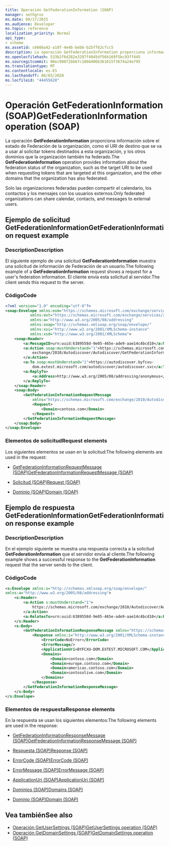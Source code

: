 ```yaml
---
title: Operación GetFederationInformation (SOAP)
manager: sethgros
ms.date: 09/17/2015
ms.audience: Developer
ms.topic: reference
localization_priority: Normal
api_type:
- schema
ms.assetid: c6666a42-a18f-4e4b-beb6-b25ff62cfcc5
description: La operación GetFederationInformation proporciona información sobre el estado de Federación de la organización, como el URI de destino que se va a usar al solicitar tokens destinados a esta organización, y los otros dominios que la organización también ha federado.
ms.openlocfilehash: 533b2f6d282e3287f4945df56b169f5bc93ff445
ms.sourcegitcommit: 88ec988f2bb67c1866d06b361615f3674a24e795
ms.translationtype: MT
ms.contentlocale: es-ES
ms.lasthandoff: 06/03/2020
ms.locfileid: "44455628"
---
```

# <a name="getfederationinformation-operation-soap"></a><span data-ttu-id="e8210-103">Operación GetFederationInformation (SOAP)</span><span class="sxs-lookup"><span data-stu-id="e8210-103">GetFederationInformation operation (SOAP)</span></span>

<span data-ttu-id="e8210-104">La operación **GetFederationInformation** proporciona información sobre el estado de Federación de la organización, como el URI de destino que se va a usar al solicitar tokens destinados a esta organización, y los otros dominios que la organización también ha federado.</span><span class="sxs-lookup"><span data-stu-id="e8210-104">The **GetFederationInformation** operation provides information about the federation status of the organization, such as the target URI to be used when requesting tokens that are targeted at this organization, and the other domains that the organization has also federated.</span></span> 
  
<span data-ttu-id="e8210-105">Solo las organizaciones federadas pueden compartir el calendario, los contactos y los mensajes con los usuarios externos.</span><span class="sxs-lookup"><span data-stu-id="e8210-105">Only federated organizations can share calendar, contacts, and messages to external users.</span></span>
  
## <a name="getfederationinformation-request-example"></a><span data-ttu-id="e8210-106">Ejemplo de solicitud GetFederationInformation</span><span class="sxs-lookup"><span data-stu-id="e8210-106">GetFederationInformation request example</span></span>

### <a name="description"></a><span data-ttu-id="e8210-107">Description</span><span class="sxs-lookup"><span data-stu-id="e8210-107">Description</span></span>

<span data-ttu-id="e8210-108">El siguiente ejemplo de una solicitud **GetFederationInformation** muestra una solicitud de información de Federación de un usuario.</span><span class="sxs-lookup"><span data-stu-id="e8210-108">The following example of a **GetFederationInformation** request shows a request for a user's federation information.</span></span> <span data-ttu-id="e8210-109">El cliente envía esta solicitud al servidor.</span><span class="sxs-lookup"><span data-stu-id="e8210-109">The client sends this request to the server.</span></span> 
  
### <a name="code"></a><span data-ttu-id="e8210-110">Código</span><span class="sxs-lookup"><span data-stu-id="e8210-110">Code</span></span>

```XML
<?xml version="1.0" encoding="utf-8"?> 
<soap:Envelope xmlns:exm="https://schemas.microsoft.com/exchange/services/2006/messages"
           xmlns:ext="https://schemas.microsoft.com/exchange/services/2006/types"
           xmlns:a="http://www.w3.org/2005/08/addressing"
           xmlns:soap="http://schemas.xmlsoap.org/soap/envelope/"
           xmlns:xsi="http://www.w3.org/2001/XMLSchema-instance" 
           xmlns:xsd="http://www.w3.org/2001/XMLSchema"> 
    <soap:Header> 
        <a:MessageID>urn:uuid:6389558d-9e05-465e-ade9-aae14c4bcd10</a:MessageID> 
        <a:Action soap:mustUnderstand="1">https://schemas.microsoft.com/
            exchange/2010/Autodiscover/Autodiscover/GetFederationInformation
        </a:Action> 
        <a:To soap:mustUnderstand="1">https://autodiscover.byfcxu-
            dom.extest.microsoft.com/autodiscover/autodiscover.svc</a:To> 
        <a:ReplyTo>
            <a:Address>http://www.w3.org/2005/08/addressing/anonymous</a:Address> 
        </a:ReplyTo> 
    </soap:Header> 
    <soap:Body> 
        <GetFederationInformationRequestMessage 
            xmlns="https://schemas.microsoft.com/exchange/2010/Autodiscover"> 
            <Request> 
                <Domain>contoso.com</Domain> 
            </Request> 
        </GetFederationInformationRequestMessage>
    </soap:Body> 
</soap:Envelope>
```

### <a name="request-elements"></a><span data-ttu-id="e8210-111">Elementos de solicitud</span><span class="sxs-lookup"><span data-stu-id="e8210-111">Request elements</span></span>

<span data-ttu-id="e8210-112">Los siguientes elementos se usan en la solicitud:</span><span class="sxs-lookup"><span data-stu-id="e8210-112">The following elements are used in the request:</span></span>
  
- [<span data-ttu-id="e8210-113">GetFederationInformationRequestMessage (SOAP)</span><span class="sxs-lookup"><span data-stu-id="e8210-113">GetFederationInformationRequestMessage (SOAP)</span></span>](getfederationinformationrequestmessage-soap.md)
    
- [<span data-ttu-id="e8210-114">Solicitud (SOAP)</span><span class="sxs-lookup"><span data-stu-id="e8210-114">Request (SOAP)</span></span>](request-soap.md)
    
- [<span data-ttu-id="e8210-115">Dominio (SOAP)</span><span class="sxs-lookup"><span data-stu-id="e8210-115">Domain (SOAP)</span></span>](domain-soap.md)
    
## <a name="getfederationinformation-response-example"></a><span data-ttu-id="e8210-116">Ejemplo de respuesta GetFederationInformation</span><span class="sxs-lookup"><span data-stu-id="e8210-116">GetFederationInformation response example</span></span>

### <a name="description"></a><span data-ttu-id="e8210-117">Description</span><span class="sxs-lookup"><span data-stu-id="e8210-117">Description</span></span>

<span data-ttu-id="e8210-118">En el ejemplo siguiente se muestra una respuesta correcta a la solicitud **GetFederationInformation** que el servidor envía al cliente.</span><span class="sxs-lookup"><span data-stu-id="e8210-118">The following example shows a successful response to the **GetFederationInformation** request that the server sends to the client.</span></span> 
  
### <a name="code"></a><span data-ttu-id="e8210-119">Código</span><span class="sxs-lookup"><span data-stu-id="e8210-119">Code</span></span>

```XML
<s:Envelope xmlns:s="http://schemas.xmlsoap.org/soap/envelope/" 
xmlns:a="http://www.w3.org/2005/08/addressing"> 
    <s:Header> 
        <a:Action s:mustUnderstand="1">
            https://schemas.microsoft.com/exchange/2010/Autodiscover/Autodiscover/GetFederationInformationResponse
        </a:Action> 
        <a:RelatesTo>urn:uuid:6389558d-9e05-465e-ade9-aae14c4bcd10</a:RelatesTo> 
    </s:Header> 
    <s:Body> 
        <GetFederationInformationResponseMessage xmlns="https://schemas.microsoft.com/exchange/2010/Autodiscover"> 
            <Response xmlns:i="http://www.w3.org/2001/XMLSchema-instance"> 
                <ErrorCode>NoError</ErrorCode> 
                <ErrorMessage/> 
                <ApplicationUri>BYFCXU-DOM.EXTEST.MICROSOFT.COM</ApplicationUri> 
                <Domains> 
                    <Domain>contoso.com</Domain> 
                    <Domain>europe.contoso.com</Domain> 
                    <Domain>americas.contoso.com</Domain> 
                    <Domain>contosolive.com</Domain> 
                </Domains> 
            </Response> 
        </GetFederationInformationResponseMessage> 
    </s:Body> 
</s:Envelope>
```

### <a name="response-elements"></a><span data-ttu-id="e8210-120">Elementos de respuesta</span><span class="sxs-lookup"><span data-stu-id="e8210-120">Response elements</span></span>

<span data-ttu-id="e8210-121">En la respuesta se usan los siguientes elementos:</span><span class="sxs-lookup"><span data-stu-id="e8210-121">The following elements are used in the response:</span></span>
  
- [<span data-ttu-id="e8210-122">GetFederationInformationResponseMessage (SOAP)</span><span class="sxs-lookup"><span data-stu-id="e8210-122">GetFederationInformationResponseMessage (SOAP)</span></span>](getfederationinformationresponsemessage-soap.md)
    
- [<span data-ttu-id="e8210-123">Respuesta (SOAP)</span><span class="sxs-lookup"><span data-stu-id="e8210-123">Response (SOAP)</span></span>](response-soap.md)
    
- [<span data-ttu-id="e8210-124">ErrorCode (SOAP)</span><span class="sxs-lookup"><span data-stu-id="e8210-124">ErrorCode (SOAP)</span></span>](errorcode-soap.md)
    
- [<span data-ttu-id="e8210-125">ErrorMessage (SOAP)</span><span class="sxs-lookup"><span data-stu-id="e8210-125">ErrorMessage (SOAP)</span></span>](errormessage-soap.md)
    
- [<span data-ttu-id="e8210-126">ApplicationUri (SOAP)</span><span class="sxs-lookup"><span data-stu-id="e8210-126">ApplicationUri (SOAP)</span></span>](applicationuri-soap.md)
    
- [<span data-ttu-id="e8210-127">Dominios (SOAP)</span><span class="sxs-lookup"><span data-stu-id="e8210-127">Domains (SOAP)</span></span>](domains-soap.md)
    
- [<span data-ttu-id="e8210-128">Dominio (SOAP)</span><span class="sxs-lookup"><span data-stu-id="e8210-128">Domain (SOAP)</span></span>](domain-soap.md)
    
## <a name="see-also"></a><span data-ttu-id="e8210-129">Vea también</span><span class="sxs-lookup"><span data-stu-id="e8210-129">See also</span></span>

- [<span data-ttu-id="e8210-130">Operación GetUserSettings (SOAP)</span><span class="sxs-lookup"><span data-stu-id="e8210-130">GetUserSettings operation (SOAP)</span></span>](getusersettings-operation-soap.md)
- [<span data-ttu-id="e8210-131">Operación GetDomainSettings (SOAP)</span><span class="sxs-lookup"><span data-stu-id="e8210-131">GetDomainSettings operation (SOAP)</span></span>](getdomainsettings-operation-soap.md)

